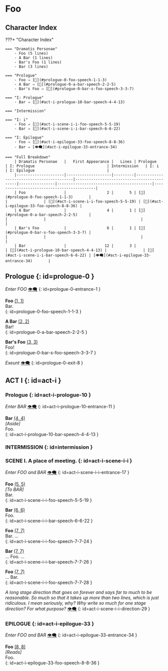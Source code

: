 # Foo

## Character Index

???+ "Character Index"

    === "Dramatis Personae"
        - Foo (5 lines)
        - A Bar (1 lines)
        - Bar's Foo (1 lines)
        - Bar (3 lines)

    === "Prologue"
        - Foo ⇒ [💬](#prologue-0-foo-speech-1-1-3)
        - A Bar ⇒ [💬](#prologue-0-a-bar-speech-2-2-5)
        - Bar's Foo ⇒ [💬](#prologue-0-bar-s-foo-speech-3-3-7)

    === "I: Prologue"
        - Bar ⇒ [💬](#act-i-prologue-10-bar-speech-4-4-13)

    === "Intermission"

    === "I: i"
        - Foo ⇒ [💬](#act-i-scene-i-i-foo-speech-5-5-19)
        - Bar ⇒ [💬](#act-i-scene-i-i-bar-speech-6-6-22)

    === "I: Epilogue"
        - Foo ⇒ [💬](#act-i-epilogue-33-foo-speech-8-8-36)
        - Bar ⇒ [👁️‍🗨️](#act-i-epilogue-33-entrance-34)

    === "Full Breakdown"
        | Dramatis Personae   |   First Appearance |   Lines | Prologue                                 | I: Prologue                                | Intermission   | I: i                                     | I: Epilogue                                |
        |---------------------|--------------------|---------|------------------------------------------|--------------------------------------------|----------------|------------------------------------------|--------------------------------------------|
        | Foo                 |                  2 |       5 | [💬](#prologue-0-foo-speech-1-1-3)       |                                            |                | [💬](#act-i-scene-i-i-foo-speech-5-5-19) | [💬](#act-i-epilogue-33-foo-speech-8-8-36) |
        | A Bar               |                  4 |       1 | [💬](#prologue-0-a-bar-speech-2-2-5)     |                                            |                |                                          |                                            |
        | Bar's Foo           |                  6 |       1 | [💬](#prologue-0-bar-s-foo-speech-3-3-7) |                                            |                |                                          |                                            |
        | Bar                 |                 12 |       3 |                                          | [💬](#act-i-prologue-10-bar-speech-4-4-13) |                | [💬](#act-i-scene-i-i-bar-speech-6-6-22) | [👁️‍🗨️](#act-i-epilogue-33-entrance-34)       |


## Prologue {: id=prologue-0 }


*Enter FOO* <a class="headerlink" href="#prologue-0-entrance-1" title="Permanent link">👁️‍🗨️</a>
{: id=prologue-0-entrance-1 }

**Foo** <a class="headerlink" href="#prologue-0-foo-speech-1-1-3" title="Permanent link">(1, 1)</a>  
Bar.  
{: id=prologue-0-foo-speech-1-1-3 }

**A Bar** <a class="headerlink" href="#prologue-0-a-bar-speech-2-2-5" title="Permanent link">(2, 2)</a>  
Bar!  
{: id=prologue-0-a-bar-speech-2-2-5 }

**Bar's Foo** <a class="headerlink" href="#prologue-0-bar-s-foo-speech-3-3-7" title="Permanent link">(3, 3)</a>  
Foo!  
{: id=prologue-0-bar-s-foo-speech-3-3-7 }


*Exeunt* <a class="headerlink" href="#prologue-0-exit-8" title="Permanent link">👁️‍🗨️</a>
{: id=prologue-0-exit-8 }



## ACT I {: id=act-i }

### Prologue {: id=act-i-prologue-10 }


*Enter BAR* <a class="headerlink" href="#act-i-prologue-10-entrance-11" title="Permanent link">👁️‍🗨️</a>
{: id=act-i-prologue-10-entrance-11 }

**Bar** <a class="headerlink" href="#act-i-prologue-10-bar-speech-4-4-13" title="Permanent link">(4, 4)</a>  
*\[Aside]*  
Foo.  
{: id=act-i-prologue-10-bar-speech-4-4-13 }


### INTERMISSION {: id=intermission }

### SCENE I. A place of meeting. {: id=act-i-scene-i-i }


*Enter FOO and BAR* <a class="headerlink" href="#act-i-scene-i-i-entrance-17" title="Permanent link">👁️‍🗨️</a>
{: id=act-i-scene-i-i-entrance-17 }

**Foo** <a class="headerlink" href="#act-i-scene-i-i-foo-speech-5-5-19" title="Permanent link">(5, 5)</a>  
*\[To BAR]*  
Bar.  
{: id=act-i-scene-i-i-foo-speech-5-5-19 }

**Bar** <a class="headerlink" href="#act-i-scene-i-i-bar-speech-6-6-22" title="Permanent link">(6, 6)</a>  
Foo.  
{: id=act-i-scene-i-i-bar-speech-6-6-22 }

**Foo** <a class="headerlink" href="#act-i-scene-i-i-foo-speech-7-7-24" title="Permanent link">(7, 7)</a>  
Bar. ...  
{: id=act-i-scene-i-i-foo-speech-7-7-24 }

**Bar** <a class="headerlink" href="#act-i-scene-i-i-bar-speech-7-7-26" title="Permanent link">(7, 7)</a>  
... Foo. ...  
{: id=act-i-scene-i-i-bar-speech-7-7-26 }

**Foo** <a class="headerlink" href="#act-i-scene-i-i-foo-speech-7-7-28" title="Permanent link">(7, 7)</a>  
... Bar.  
{: id=act-i-scene-i-i-foo-speech-7-7-28 }


*A long stage direction that goes on forever and says far to much to be reasonable. So much so that it takes up more than two lines, which is just ridiculous. I mean seriously, why? Why write so much for one stage direction? For what purpose?* <a class="headerlink" href="#act-i-scene-i-i-direction-29" title="Permanent link">👁️‍🗨️</a>
{: id=act-i-scene-i-i-direction-29 }



### EPILOGUE {: id=act-i-epilogue-33 }


*Enter FOO and BAR* <a class="headerlink" href="#act-i-epilogue-33-entrance-34" title="Permanent link">👁️‍🗨️</a>
{: id=act-i-epilogue-33-entrance-34 }

**Foo** <a class="headerlink" href="#act-i-epilogue-33-foo-speech-8-8-36" title="Permanent link">(8, 8)</a>  
*\[Reads]*  
Foo.  
{: id=act-i-epilogue-33-foo-speech-8-8-36 }


